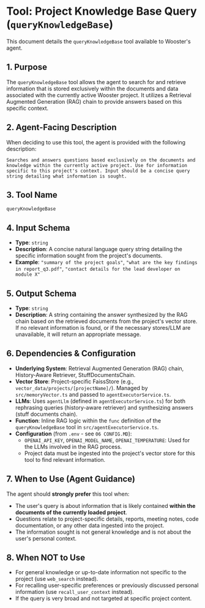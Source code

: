 # Tool: Project Knowledge Base Query (`queryKnowledgeBase`)

This document details the `queryKnowledgeBase` tool available to Wooster's agent.

## 1. Purpose

The `queryKnowledgeBase` tool allows the agent to search for and retrieve information that is stored exclusively within the documents and data associated with the currently active Wooster project. It utilizes a Retrieval Augmented Generation (RAG) chain to provide answers based on this specific context.

## 2. Agent-Facing Description

When deciding to use this tool, the agent is provided with the following description:

```
Searches and answers questions based exclusively on the documents and knowledge within the currently active project. Use for information specific to this project's context. Input should be a concise query string detailing what information is sought.
```

## 3. Tool Name

`queryKnowledgeBase`

## 4. Input Schema

- **Type**: `string`
- **Description**: A concise natural language query string detailing the specific information sought from the project's documents.
- **Example**: `"summary of the project goals"`, `"what are the key findings in report_q3.pdf"`, `"contact details for the lead developer on module X"`

## 5. Output Schema

- **Type**: `string`
- **Description**: A string containing the answer synthesized by the RAG chain based on the retrieved documents from the project's vector store. If no relevant information is found, or if the necessary stores/LLM are unavailable, it will return an appropriate message.

## 6. Dependencies & Configuration

- **Underlying System**: Retrieval Augmented Generation (RAG) chain, History-Aware Retriever, StuffDocumentsChain.
- **Vector Store**: Project-specific FaissStore (e.g., `vector_data/projects/[projectName]/`). Managed by `src/memoryVector.ts` and passed to `agentExecutorService.ts`.
- **LLMs**: Uses `agentLlm` (defined in `agentExecutorService.ts`) for both rephrasing queries (history-aware retriever) and synthesizing answers (stuff documents chain).
- **Function**: Inline RAG logic within the `func` definition of the `queryKnowledgeBase` tool in `src/agentExecutorService.ts`.
- **Configuration** (from `.env` - see `06 CONFIG.MD`):
    - `OPENAI_API_KEY`, `OPENAI_MODEL_NAME`, `OPENAI_TEMPERATURE`: Used for the LLMs involved in the RAG process.
    - Project data must be ingested into the project's vector store for this tool to find relevant information.

## 7. When to Use (Agent Guidance)

The agent should **strongly prefer** this tool when:

- The user's query is about information that is likely contained **within the documents of the currently loaded project**.
- Questions relate to project-specific details, reports, meeting notes, code documentation, or any other data ingested into the project.
- The information sought is not general knowledge and is not about the user's personal context.

## 8. When NOT to Use

- For general knowledge or up-to-date information not specific to the project (use `web_search` instead).
- For recalling user-specific preferences or previously discussed personal information (use `recall_user_context` instead).
- If the query is very broad and not targeted at specific project content. 